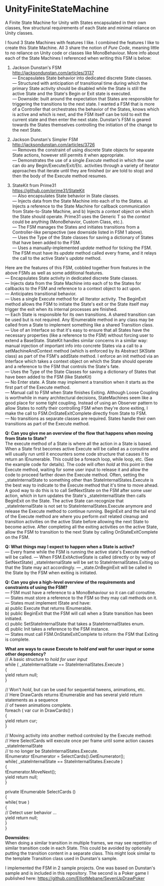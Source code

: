 # UnityFiniteStateMachine
A Finite State Machine for Unity with States encapsulated in their own classes, few structural requirements of each State and minimal reliance on Unity classes. 

I found 3 State Machines with features I like. I combined the features I like to create this State Machine. All 3 share the notion of _Pure Code_, meaning little to no reliance on Unity code or classes like MonoBehaviour. More info about each of the State Machines I referenced when writing this FSM is below:  
  
1) Jackson Dunstan's FSM  
http://jacksondunstan.com/articles/3137  
— Encapsulates State behavior into dedicated discrete State classes.  
— Structured with anticipation of transitional time during which the primary State activity should be disabled while the State is still the active State and the State's Begin or Exit state is executed.  
— Downside: built around the expectation that States are responsible for triggering the transitions to the next state. I wanted a FSM that is more of a Controller that orchestrates the behavior of the States, knows which is active and which is next, and the FSM itself can be told to exit the current state and then enter the next state. Dunstan's FSM is geared towards the States themselves controlling the initiation of the change to the next State.  
  
2) Jackson Dunstan's Simpler FSM  
http://jacksondunstan.com/articles/3726  
— Removes the constraint of using discrete State objects for separate State actions, however still permits it when appropriate.  
— Demonstrates the use of a single _Execute_ method in which the user can do any Begin/Execute/Exit/Etc. activities through a variety of Iterator approaches that iterate until they are finished (or are told to stop) and then the body of the Execute method resumes.  
  
3) StateKit from Prime31  
https://github.com/prime31/StateKit  
— Also encapsulates State behavior in State classes.  
— Injects data from the State Machine into each of to the States. a) Injects a reference to the State Machine for callback communication from State-to-State Machine, and b) Injects a _context_ object on which the State should operate. Prime31 uses the Generic T so the _context_ could be anything (MonoBehavior, Custom Class, etc.).  
— The FSM manages the States and initiates transitions from a Controller-like perspective (see downside listed in FSM 1 above).  
— Uses the Type of the State classes for saving a dictionary of States that have been added to the FSM.  
— Uses a manually-implemented _update_ method for ticking the FSM. The FSM must have its _update_ method called every frame, and it relays the call to the active State's _update_ method.  
  
Here are the features of this FSM, cobbled together from features in the above FSMs as well as some additional features.  
— Encapsulates State activity in dedicated discrete State classes.  
— Injects data from the State Machine into each of to the States for callbacks to the FSM and reference to a context object to act upon.  
— Anticipates transitional behavior.  
— Uses a single Execute method for all Iterator activity. The BeginExit method allows the FSM to initiate the State's exit or the State itself may trigger the exit when its internal processes are finished.  
— Each State is responsible for its own transitions. A shared transition can be used but is not required. Any IEnumerable method in any class may be called from a State to implement something like a shared Transition class.  
— Use of an Interface so that it's easy to ensure that all States have the necessary properties (like a reference to the FSM) without forcing user to extend a BaseState. StateKit handles similar concerns in a similar way: manual injection of important info into concrete States via a call to a setMachineAndContext method (which is enforced by its Abstract SKState class) as part of the FSM's addState method. I enforce an init method via an Interface which takes a context object on which the State should operate and a reference to the FSM that controls the State's fate.  
— Uses the Type of the State Classes for saving a dictionary of States that have been added to the FSM (like StateKit)  
— No Enter state. A State may implement a transition when it starts as the first part of the Execute method.  
— Manual call to FSM when State finishes Exiting. Although Loose Coupling is worthwhile in many architectural decisions, StateMachines seem like a good place for some tight coupling. Instead of using an Observer pattern to allow States to notify their controlling FSM when they're done exiting, I make the call to FSM.OnStateExitComplete directly from State to FSM.  
— No transitions as separate classes are required. States handle their own transitions as part of the Execute method.  
  
<strong>Q: Can you give me an overview of the flow that happens when moving from State to State?</strong>  
The execute method of a State is where all the action in a State is based. When a State first becomes active Execute will be called as a coroutine and will usually run until it encounters some code structure that causes it to return an IEnumerable. This could be a foreach loop, while loop, etc. (See the example code for details). The code will often _hold_ at this point in the Execute method, waiting for some user input to release it and allow the code to proceed farther down the Execute method. Often, setting the \_stateInternalState to something other than StateInternalStates.Execute is the best way to indicate to the Execute method that it's time to move ahead. A good way to do this is to call SetNextState on the FSM after some user action, which in turn updates the State's \_stateInternalState then calls BeginExit on the State. The active State can recognize that \_stateInternalState is not set to StateInternalStates.Execute anymore and release the Execute method to continue running. BeginExit and the tail end of the Execute method are where you perform _exit_ related cleanup and transition activities on the active State before allowing the next State to become active. After completing all the exiting activities on the active State, allow the FSM to transition to the next State by calling OnStateExitComplete on the FSM.  
  
<strong>Q: What things may I expect to happen when a State is active?</strong>  
— Every frame while the FSM is running the active state's Execute method will be called. 
— When FSM.ExitActiveState is called (directly or by way of SetNextState) \_stateInternalState will be set to StateInternalStates.Exiting so that the State may act accordingly. 
— \_state.OnBeginExit will be called in the State by the FSM when exiting is initiated.  

<strong>Q: Can you give a high-level overview of the requirements and constraints of using the FSM?</strong>  
— FSM must have a reference to a MonoBehaviour so it can call coroutine.  
— States must store a reference to the FSM so they may call methods on it.  
— States must implement IState and have:  
a) public Execute that returns IEnumerable.  
b) public BeginExit that the FSM will call when a State transition has been initiated.  
c) public SetStateInternalState that takes a StateInternalStates enum.  
d) public Init takes a reference to the FSM instance.  
— States must call FSM.OnStateExitComplete to inform the FSM that Exiting is complete.  
   
<strong>What are ways to cause Execute to _hold and wait_ for user input or some other dependency?</strong>  
// A basic structure to *hold for user input*  
while ( \_stateInternalState == StateInternalStates.Execute )  
{  
	yield return null;  
}  
		  
// Won't _hold_, but can be used for sequential tweens, animations, etc.  
// Here DrawCards returns IEnumerable and has several yield return statements as a sequence  
// of tween animations complete.   
foreach ( var cur in DrawCards() )  
{  
	yield return cur;  
}  
		
// Moving activity into another method controled by the Execute method:  
// Here SelectCards will execute once per frame until some action causes \_stateInternalState  
// to no longer be StateInternalStates.Execute.  
IEnumerator tEnumerator = SelectCards().GetEnumerator();  
while( \_stateInternalState == StateInternalStates.Execute )  
{  
	tEnumerator.MoveNext();  
	yield return null;  
}  
  
private IEnumerable SelectCards ()  
{  
	while( true )  
	{  
		// Detect user behavior ...  
		yield return null;  
	}  
}  

<strong>Downsides:</strong>     
When doing a similar transition in multiple frames, we may see repetition of similar transition code in each State. This could be avoided by optionally putting the transition content in a separate class. This might look similar to the template Transition class used in Dunstan's sample.    
  
I implemented the FSM in 2 sample projects. One was based on Dunstan's sample and is included in this repository. The second is a Poker game I published here:  https://github.com/ElliotMebane/SevenUpDrawPoker  


 
